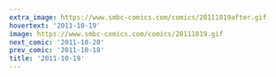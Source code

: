 ```yaml
---
extra_image: https://www.smbc-comics.com/comics/20111019after.gif
hovertext: '2011-10-19'
image: https://www.smbc-comics.com/comics/20111019.gif
next_comic: '2011-10-20'
prev_comic: '2011-10-18'
title: '2011-10-19'
---
```



